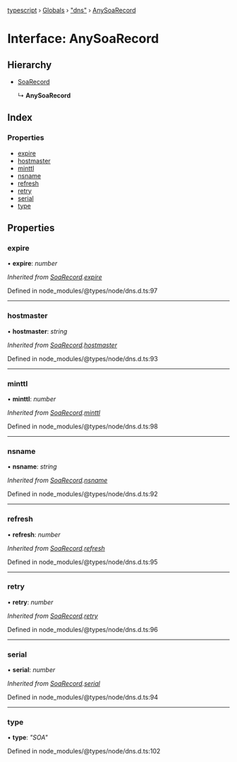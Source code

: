 [typescript](../README.md) › [Globals](../globals.md) › ["dns"](../modules/_dns_.md) › [AnySoaRecord](_dns_.anysoarecord.md)

# Interface: AnySoaRecord

## Hierarchy

* [SoaRecord](_dns_.soarecord.md)

  ↳ **AnySoaRecord**

## Index

### Properties

* [expire](_dns_.anysoarecord.md#expire)
* [hostmaster](_dns_.anysoarecord.md#hostmaster)
* [minttl](_dns_.anysoarecord.md#minttl)
* [nsname](_dns_.anysoarecord.md#nsname)
* [refresh](_dns_.anysoarecord.md#refresh)
* [retry](_dns_.anysoarecord.md#retry)
* [serial](_dns_.anysoarecord.md#serial)
* [type](_dns_.anysoarecord.md#type)

## Properties

###  expire

• **expire**: *number*

*Inherited from [SoaRecord](_dns_.soarecord.md).[expire](_dns_.soarecord.md#expire)*

Defined in node_modules/@types/node/dns.d.ts:97

___

###  hostmaster

• **hostmaster**: *string*

*Inherited from [SoaRecord](_dns_.soarecord.md).[hostmaster](_dns_.soarecord.md#hostmaster)*

Defined in node_modules/@types/node/dns.d.ts:93

___

###  minttl

• **minttl**: *number*

*Inherited from [SoaRecord](_dns_.soarecord.md).[minttl](_dns_.soarecord.md#minttl)*

Defined in node_modules/@types/node/dns.d.ts:98

___

###  nsname

• **nsname**: *string*

*Inherited from [SoaRecord](_dns_.soarecord.md).[nsname](_dns_.soarecord.md#nsname)*

Defined in node_modules/@types/node/dns.d.ts:92

___

###  refresh

• **refresh**: *number*

*Inherited from [SoaRecord](_dns_.soarecord.md).[refresh](_dns_.soarecord.md#refresh)*

Defined in node_modules/@types/node/dns.d.ts:95

___

###  retry

• **retry**: *number*

*Inherited from [SoaRecord](_dns_.soarecord.md).[retry](_dns_.soarecord.md#retry)*

Defined in node_modules/@types/node/dns.d.ts:96

___

###  serial

• **serial**: *number*

*Inherited from [SoaRecord](_dns_.soarecord.md).[serial](_dns_.soarecord.md#serial)*

Defined in node_modules/@types/node/dns.d.ts:94

___

###  type

• **type**: *"SOA"*

Defined in node_modules/@types/node/dns.d.ts:102
